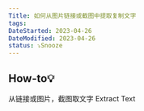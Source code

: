 ```yaml
---
Title: 如何从图片链接或截图中提取复制文字
tags: 
DateStarted: 2023-04-26
DateModified: 2023-04-26
status: ⤵️Snooze
---
```


## How-to💡

从链接或图片，截图取文字 Extract Text
